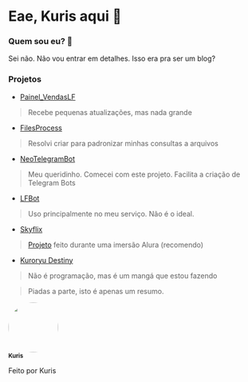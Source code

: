 # Eae, Kuris aqui 👋


### Quem sou eu? 🤔
Sei não. Não vou entrar em detalhes. Isso era pra ser um blog?

### Projetos
- <a href="https://github.com/KurisOtaku/Painel_VendasLF">Painel_VendasLF</a><br>
> Recebe pequenas atualizações, mas nada grande
- <a href="https://github.com/KurisOtaku/FilesProcess">FilesProcess</a><br>
> Resolvi criar para padronizar minhas consultas a arquivos
- <a href="https://github.com/KurisOtaku/NeoTelegramBot">NeoTelegramBot</a><br>
> Meu queridinho. Comecei com este projeto. Facilita a criação de Telegram Bots
- <a href="https://youtu.be/dQw4w9WgXcQ">LFBot</a><br>
> Uso principalmente no meu serviço. Não é o ideal.
- <a href="https://github.com/KurisOtaku/Skyflix">Skyflix</a><br>
> <a href="https://skyflix.kuris.vercel.app/">Projeto</a> feito durante uma imersão Alura (recomendo)
- <a href="https://youtu.be/fC7oUOUEEi4">Kuroryu Destiny</a><br>
> Não é programação, mas é um mangá que estou fazendo


> Piadas a parte, isto é apenas um resumo.

<a href="https://github.com/KurisOtaku/">
 <img style="border-radius: 50%;" src="https://s.gravatar.com/avatar/311c17c86d7951c14e945b9268518a7a?s=80" width="100px;" alt=""/>
 <br />
 <sub><b>Kuris</b></sub></a> </a>


Feito por Kuris


<!--
**KurisOtaku/KurisOtaku** is a ✨ _special_ ✨ repository because its `README.md` (this file) appears on your GitHub profile.
**
**Here are some ideas to get you started:
**
**- 🔭 I’m currently working on ...
**- 🌱 I’m currently learning ...
**- 👯 I’m looking to collaborate on ...
**- 🤔 I’m looking for help with ...
**- 💬 Ask me about ...
**- 📫 How to reach me: ...
**- 😄 Pronouns: ...
**- ⚡ Fun fact: ...
**-->
